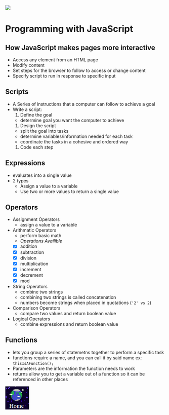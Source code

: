![](https://cdn.cnn.com/cnnnext/dam/assets/150103074330-hubble-space-background-2-large-169.jpg)


# Programming with JavaScript

## How JavaScript makes pages more interactive
- Access any element from an HTML page
- Modify content
- Set steps for the browser to follow to access or change content
- Specify script to run in response to specific input

## Scripts
- A Series of instructions that a computer can follow to achieve a goal
- Write a script:
    1. Define the goal
    - determine goal you want the computer to achieve
    1. Design the script
    - split the goal into tasks
    - determine variables/information needed for each task
    - coordinate the tasks in a cohesive and ordered way
    1. Code each step

## Expressions
- evaluates into a single value
- 2 types
    - Assign a value to a variable
    - Use two or more values to return a single value

## Operators
- Assignment Operators
    - assign a value to a variable
- Arithmatic Operators
    - perform basic math
    - *Operations Availible*
    - [x] addition
    - [x] subtraction
    - [x] division
    - [x] multiplication
    - [x] increment
    - [x] decrement
    - [x] mod
- String Operators
    - combine two strings
    - combining two strings is called concatenation
    - numbers become strings when placed in quotations (`'2' vs 2`)
- Comparison Operators
    - compare two values and return boolean value
- Logical Operators
    - combine expressions and return boolean value

## Functions
- lets you group a series of statemetns together to perform a specific task
- functions require a name, and you can call it by said name
    ex: `thisIsAFunction();`
- Parameters are the information the function needs to work
- returns allow you to get a variable out of a function so it can be referenced in other places

[![Home](https://github.com/Overholtk/reading-notes/blob/master/home%20button.png?raw=true)](https://overholtk.github.io/reading-notes/)
